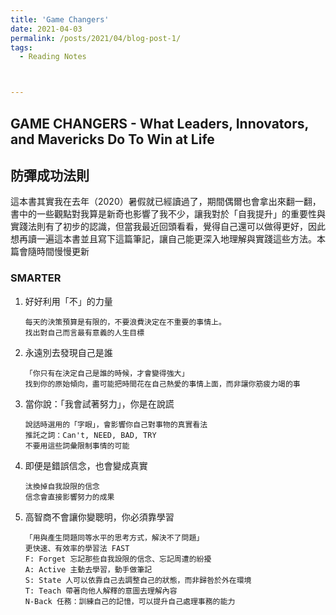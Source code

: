 ```yaml
---
title: 'Game Changers'
date: 2021-04-03
permalink: /posts/2021/04/blog-post-1/
tags:
  - Reading Notes



---
```


## GAME CHANGERS - What Leaders, Innovators, and Mavericks Do To Win at Life

## 防彈成功法則

這本書其實我在去年（2020）暑假就已經讀過了，期間偶爾也會拿出來翻一翻，書中的一些觀點對我算是新奇也影響了我不少，讓我對於「自我提升」的重要性與實踐法則有了初步的認識，但當我最近回頭看看，覺得自己還可以做得更好，因此想再讀一遍這本書並且寫下這篇筆記，讓自己能更深入地理解與實踐這些方法。本篇會隨時間慢慢更新

### SMARTER

1. 好好利用「不」的力量

   ```
   每天的決策預算是有限的，不要浪費決定在不重要的事情上。
   找出對自己而言最有意義的人生目標
   ```

2. 永遠別去發現自己是誰

   ```
   「你只有在決定自己是誰的時候，才會變得強大」
   找到你的原始傾向，盡可能把時間花在自己熱愛的事情上面，而非讓你筋疲力竭的事
   ```

3. 當你說：「我會試著努力」，你是在說謊

   ```
   說話時選用的「字眼」，會影響你自己對事物的真實看法
   推託之詞：Can't, NEED, BAD, TRY
   不要用這些詞彙限制事情的可能
   ```

4. 即便是錯誤信念，也會變成真實

   ```
   汰換掉自我設限的信念
   信念會直接影響努力的成果
   ```

5. 高智商不會讓你變聰明，你必須靠學習

   ```
   「用與產生問題同等水平的思考方式，解決不了問題」
   更快速、有效率的學習法 FAST
   F: Forget 忘記那些自我設限的信念、忘記周遭的紛擾
   A: Active 主動去學習，動手做筆記
   S: State 人可以依靠自己去調整自己的狀態，而非歸咎於外在環境
   T: Teach 帶著向他人解釋的意圖去理解內容
   N-Back 任務：訓練自己的記憶，可以提升自己處理事務的能力
   ```

   

